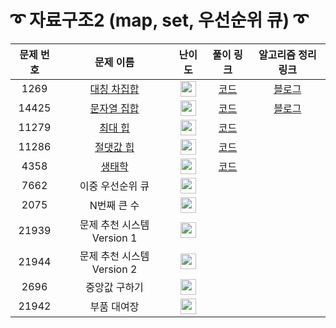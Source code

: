 # ➰ 자료구조2 (map, set, 우선순위 큐) ➰

문제 번호 | 문제 이름 | 난이도 | 풀이 링크 | 알고리즘 정리 링크
:---:|:---:|:---:|:---:|:---:
1269 | [대칭 차집합](https://www.acmicpc.net/problem/1269) | <img height="25px" width="25px" src="https://static.solved.ac/tier_small/8.svg"/> | [코드](https://github.com/ap3334/baekjoon/blob/main/%EC%9E%90%EB%A3%8C%EA%B5%AC%EC%A1%B02/1269.cpp) | [블로그](https://velog.io/@ap3334/%EB%B0%B1%EC%A4%80-C-1269.-%EB%8C%80%EC%B9%AD-%EC%B0%A8%EC%A7%91%ED%95%A9)
14425 | [문자열 집합](https://www.acmicpc.net/problem/14425) | <img height="25px" width="25px" src="https://static.solved.ac/tier_small/8.svg"/> | [코드](https://github.com/ap3334/baekjoon/blob/main/%EC%9E%90%EB%A3%8C%EA%B5%AC%EC%A1%B02/14425.cpp) | [블로그](https://velog.io/@ap3334/%EB%B0%B1%EC%A4%80-C-14425.-%EB%AC%B8%EC%9E%90%EC%97%B4-%EC%A7%91%ED%95%A9)
11279 | [최대 힙](https://www.acmicpc.net/problem/11279) | <img height="25px" width="25px" src="https://static.solved.ac/tier_small/9.svg"/> | [코드](https://github.com/ap3334/baekjoon/blob/main/%EC%9E%90%EB%A3%8C%EA%B5%AC%EC%A1%B02/11279.cpp)
11286 | [절댓값 힙](https://www.acmicpc.net/problem/11286) | <img height="25px" width="25px" src="https://static.solved.ac/tier_small/10.svg"/> | [코드](https://github.com/ap3334/baekjoon/blob/main/%EC%9E%90%EB%A3%8C%EA%B5%AC%EC%A1%B02/11286.cpp)
4358 | [생태학](https://www.acmicpc.net/problem/4358) |<img height="25px" width="25px" src="https://static.solved.ac/tier_small/10.svg"/> | [코드](https://github.com/ap3334/baekjoon/blob/main/%EC%9E%90%EB%A3%8C%EA%B5%AC%EC%A1%B02/4358.cpp)
7662 | 이중 우선순위 큐 | <img height="25px" width="25px" src="https://static.solved.ac/tier_small/11.svg"/> |
2075 | N번째 큰 수 | <img height="25px" width="25px" src="https://static.solved.ac/tier_small/11.svg"/> |
21939 | 문제 추천 시스템 Version 1 | <img height="25px" width="25px" src="https://static.solved.ac/tier_small/12.svg"/> |
21944 | 문제 추천 시스템 Version 2 |<img height="25px" width="25px" src="https://static.solved.ac/tier_small/13.svg"/> |
2696 | 중앙값 구하기 | <img height="25px" width="25px" src="https://static.solved.ac/tier_small/14.svg"/> |
21942 | 부품 대여장 | <img height="25px" width="25px" src="https://static.solved.ac/tier_small/14.svg"/> |
